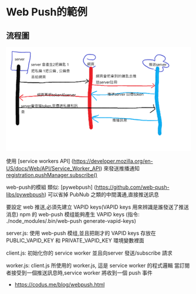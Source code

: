 # Web Push的範例

## 流程圖

![avatar](流程圖.png)


使用 [service workers API] (https://developer.mozilla.org/en-US/docs/Web/API/Service_Worker_API) 來發送推播通知
[registration.pushManager.subscribe()](https://developer.mozilla.org/en-US/docs/Web/API/PushManager/subscribe)

web-push的模組 類似: [pywebpush] (https://github.com/web-push-libs/pywebpush) 可以省掉 PubNub 之類的中間溝通,直接推送訊息

要設定 web 推送,必須先建立 VAPID keys(VAPID keys 用來辨識是誰發送了推送消息)
npm 的 web-push 模组能夠產生 VAPID keys (指令: ./node_modules/.bin/web-push generate-vapid-keys)

server.js: 使用 web-push 模组,並且把剛才的 VAPID keys 存放在 PUBLIC_VAPID_KEY 和 PRIVATE_VAPID_KEY 環境變數裡面

client.js: 初始化你的 service worker 並且向server 發送/subscribe 請求

worker.js: client.js 所使用的 worker.js, 這是 service worker 的程式邏輯 當訂閱者接受到一個推送訊息時,service worker 將收到一個 push 事件



- https://codus.me/blog/webpush.html